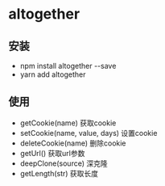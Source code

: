 # altogether


## 安装  

* npm install altogether  --save
* yarn add altogether

## 使用

* getCookie(name) 获取cookie
* setCookie(name, value, days) 设置cookie
* deleteCookie(name)  删除cookie
* getUrl()  获取url参数
* deepClone(source)  深克隆
* getLength(str)   获取长度